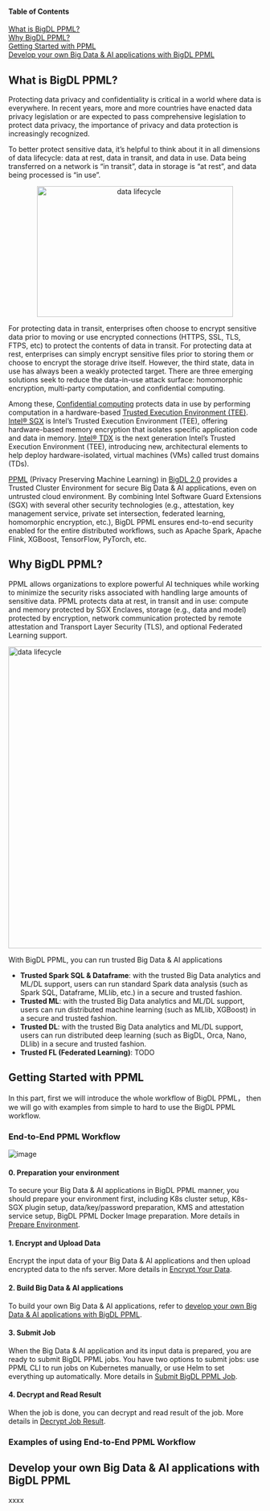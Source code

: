 #### Table of Contents  
[What is BigDL PPML?](#what-is-bigdl-ppml)  
[Why BigDL PPML?](#why-bigdl-ppml)  
[Getting Started with PPML](#getting-started-with-ppml)  
[Develop your own Big Data & AI applications with BigDL PPML](#develop-your-own-big-data--ai-applications-with-bigdl-ppml)


## What is BigDL PPML?

Protecting data privacy and confidentiality is critical in a world where data is everywhere. In recent years, more and more countries have enacted data privacy legislation or are expected to pass comprehensive legislation to protect data privacy, the importance of privacy and data protection is increasingly recognized.

To better protect sensitive data, it’s helpful to think about it in all dimensions of data lifecycle: data at rest, data in transit, and data in use. Data being transferred on a network is “in transit”, data in storage is “at rest”, and data being processed is “in use”.

<p align="center">
  <img src="https://user-images.githubusercontent.com/61072813/177720405-60297d62-d186-4633-8b5f-ff4876cc96d6.png" alt="data lifecycle" width='390px' height='260px'/>
</p>

For protecting data in transit, enterprises often choose to encrypt sensitive data prior to moving or use encrypted connections (HTTPS, SSL, TLS, FTPS, etc) to protect the contents of data in transit. For protecting data at rest, enterprises can simply encrypt sensitive files prior to storing them or choose to encrypt the storage drive itself. However, the third state, data in use has always been a weakly protected target. There are three emerging solutions seek to reduce the data-in-use attack surface: homomorphic encryption, multi-party computation, and confidential computing. 

Among these, [Confidential computing](https://www.intel.com/content/www/us/en/security/confidential-computing.html) protects data in use by performing computation in a hardware-based [Trusted Execution Environment (TEE)](https://en.wikipedia.org/wiki/Trusted_execution_environment). [Intel® SGX](https://www.intel.com/content/www/us/en/developer/tools/software-guard-extensions/overview.html) is Intel’s Trusted Execution Environment (TEE), offering hardware-based memory encryption that isolates specific application code and data in memory. [Intel® TDX](https://www.intel.com/content/www/us/en/developer/articles/technical/intel-trust-domain-extensions.html) is the next generation Intel’s Trusted Execution Environment (TEE), introducing new, architectural elements to help deploy hardware-isolated, virtual machines (VMs) called trust domains (TDs).

[PPML](https://bigdl.readthedocs.io/en/latest/doc/PPML/Overview/ppml.html) (Privacy Preserving Machine Learning) in [BigDL 2.0](https://github.com/intel-analytics/BigDL) provides a Trusted Cluster Environment for secure Big Data & AI applications, even on untrusted cloud environment. By combining Intel Software Guard Extensions (SGX) with several other security technologies (e.g., attestation, key management service, private set intersection, federated learning, homomorphic encryption, etc.), BigDL PPML ensures end-to-end security enabled for the entire distributed workflows, such as Apache Spark, Apache Flink, XGBoost, TensorFlow, PyTorch, etc.

## Why BigDL PPML?
PPML allows organizations to explore powerful AI techniques while working to minimize the security risks associated with handling large amounts of sensitive data. PPML protects data at rest, in transit and in use: compute and memory protected by SGX Enclaves, storage (e.g., data and model) protected by encryption, network communication protected by remote attestation and Transport Layer Security (TLS), and optional Federated Learning support. 

<p align="left">
  <img src="https://user-images.githubusercontent.com/61072813/177922914-f670111c-e174-40d2-b95a-aafe92485024.png" alt="data lifecycle" width='600px' />
</p>

With BigDL PPML, you can run trusted Big Data & AI applications
- **Trusted Spark SQL & Dataframe**: with the trusted Big Data analytics and ML/DL support, users can run standard Spark data analysis (such as Spark SQL, Dataframe, MLlib, etc.) in a secure and trusted fashion.
- **Trusted ML**: with the trusted Big Data analytics and ML/DL support, users can run distributed machine learning (such as MLlib, XGBoost) in a secure and trusted fashion.
- **Trusted DL**: with the trusted Big Data analytics and ML/DL support, users can run distributed deep learning (such as BigDL, Orca, Nano, DLlib) in a secure and trusted fashion.
- **Trusted FL (Federated Learning)**: TODO

## Getting Started with PPML
In this part, first we will introduce the whole workflow of BigDL PPML， then we will go with examples from simple to hard to use the BigDL PPML workflow.
### End-to-End PPML Workflow
![image](https://user-images.githubusercontent.com/61072813/178393982-929548b9-1c4e-4809-a628-10fafad69628.png)

#### 0. Preparation your environment
To secure your Big Data & AI applications in BigDL PPML manner, you should prepare your environment first, including K8s cluster setup, K8s-SGX plugin setup, data/key/password preparation, KMS and attestation service setup, BigDL PPML Docker Image preparation. More details in [Prepare Environment](https://github.com/liu-shaojun/BigDL/blob/ppml_doc/ppml/docs/prepare_environment.md).

#### 1. Encrypt and Upload Data
Encrypt the input data of your Big Data & AI applications and then upload encrypted data to the nfs server. More details in [Encrypt Your Data](https://github.com/liu-shaojun/BigDL/blob/ppml_doc/ppml/docs/encrypt_and_decrypt.md).

#### 2. Build Big Data & AI applications
To build your own Big Data & AI applications, refer to [develop your own Big Data & AI applications with BigDL PPML](#develop-your-own-big-data--ai-applications-with-bigdl-ppml).

#### 3. Submit Job
When the Big Data & AI application and its input data is prepared, you are ready to submit BigDL PPML jobs. You have two options to submit jobs: use PPML CLI to run jobs on Kubernetes manually, or use Helm to set everything up automatically. More details in [Submit BigDL PPML Job](https://github.com/liu-shaojun/BigDL/blob/ppml_doc/ppml/docs/submit_job.md).

#### 4. Decrypt and Read Result
When the job is done, you can decrypt and read result of the job. More details in [Decrypt Job Result](https://github.com/liu-shaojun/BigDL/blob/ppml_doc/ppml/docs/encrypt_and_decrypt.md).

### Examples of using End-to-End PPML Workflow


## Develop your own Big Data & AI applications with BigDL PPML

xxxx
